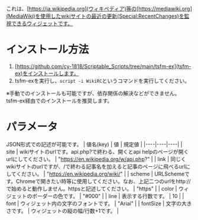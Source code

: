 これは、[https://ja.wikipedia.org](ウィキペディア)等の[https://mediawiki.org](MediaWiki)を使用したwikiサイトの最近の更新(Special:RecentChanges)を監視できるウィジェットです。

# インストール方法
1. [https://github.com/cy-1818/Scriptable_Scripts/tree/main/tsfm-ex](tsfm-ex)をインストールします。
2. tsfm-exを実行し、`script -i WikiRC`というコマンドを実行してください。

※手動でのインストールも可能ですが、依存関係の解決などができません。tsfm-ex経由でのインストールを推奨します。

# パラメータ
JSON形式での記述が可能です。
| 値名(key) | 値 | 規定値 |
|----|----|----|
| site | wikiサイトのurlです。api.php?で終わる、開くとapi helpのページが開くurlにしてください。 | "https://en.wikipedia.org/w/api.php?" |
| link | 同じくwikiサイトのurlですが、/で終わる記事名を加えると記事のページに飛べるurlにしてください。 | "https://en.wikipedia.org/wiki/" |
| scheme | URLSchemeです。Chromeで開きたい時等に使用してください。なお、上記二つのurlをhttp://で始めると動作しません。httpsと記述してください。 | "https" |
| color | ウィジェットのボーダーの色です。 | "#000" |
| line | 表示する行数です。 | 10 |
| font | ウィジェット内の文字のフォントです。 | "Arial" |
| fontSize | 文字の大きさです。 | ウィジェットの縦の幅/行数+1です。 |
